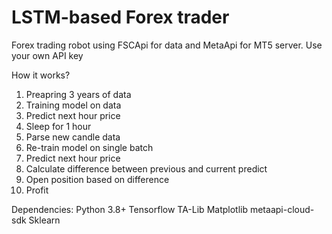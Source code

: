 # LSTM-based Forex trader

Forex trading robot using FSCApi for data and MetaApi for MT5 server.
Use your own API key

How it works?

1. Preapring 3 years of data
2. Training model on data
3. Predict next hour price
4. Sleep for 1 hour
4. Parse new candle data
5. Re-train model on single batch
6. Predict next hour price
8. Calculate difference between previous and current predict
9. Open position based on difference
10. Profit

Dependencies:
Python 3.8+
Tensorflow
TA-Lib
Matplotlib
metaapi-cloud-sdk
Sklearn

